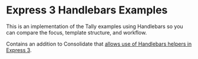 Express 3 Handlebars Examples
===

This is an implementation of the Tally examples using Handlebars so you can compare the focus, template structure, and workflow.

Contains an addition to Consolidate that [allows use of Handlebars helpers in Express 3](https://github.com/visionmedia/consolidate.js/pull/96).